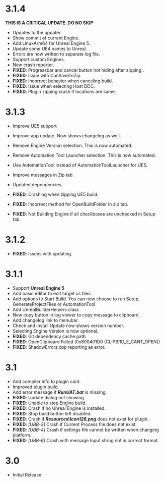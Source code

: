 ﻿# 3.1.4

**THIS IS A CRITICAL UPDATE. DO NO SKIP**
* Updates to the updater.
* Show commit of current Engine.
* Add LinuxArm64 for Unreal Engine 5.
* Update some UE4 names to Unreal.
* Errors are now written to separate log file.
* Support custom Engines.
* New crash reporter.
* **FIXED**: Progressbar and cancel button not hiding after zipping..
* **FIXED**: Issue with CanSaveToZip.
* **FIXED**: Incorrect behavior when canceling build.
* **FIXED**: Issue when selecting Host DDC.
* **FIXED**: Plugin zipping crash if locations are same.

# 3.1.3

* Improve UE5 support
* Improve app update. Now shows changelog as well.
* Remove Engine Version selection. This is now automated.
* Remove Automation Tool Launcher selection. This is now automated.
* Use AutomationTool instead of AutomationToolLauncher for UE5.
* Improve messages in Zip tab.
* Updated dependencies.

* **FIXED**: Crashing when zipping UE5 build.
* **FIXED**: Incorrect method for OpenBuildFolder in zip tab.
* **FIXED**: Not Building Engine if all checkboxes are unchecked in Setup tab.


# 3.1.2

* **FIXED**: Issues with updating.

# 3.1.1

* Support **Unreal Engine 5**
* Add basic editor to edit target cs files.
* Add options to Start Build. You can now choose to run Setup, GenerateProjectFiles or AutomationTool.
* Add UnrealBuilderHelpers class
* New copy button in log viewer to copy message to clipboard.
* Add changelog link to menubar.
* Check and Install Update now shows version number.
* Selecting Engine Version is now optional.
* **FIXED**: Git dependency cache path
* **FIXED**: OpenClipboard Failed (0x800401D0 (CLIPBRD_E_CANT_OPEN))
* **FIXED**: ShadowErrors.cpp reporting as error.

# 3.1

* Add compiler info to plugin card.
* Improved plugin build.
* Add error message if **_RunUAT.bat_** is missing.
* **FIXED**: Update dialog not showing.
* **FIXED**: Unable to stop Engine build.
* **FIXED**: Crash if no Unreal Engine is installed.
* **FIXED**: Stop build button left disabled.
* **FIXED**: Crash if ___Resources\Icon128.png___ does not exist for plugin.
* **FIXED**: *[UBB-3]* Crash if Current Process file does not exist.
* **FIXED**: *[UBB-4]* Crash if settings file cannot be written when changing platform.
* **FIXED**: *[UBB-6]* Crash with message Input string not in correct format.

# 3.0

* Initial Release